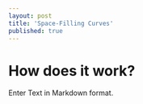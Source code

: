 ```yaml
---
layout: post
title: 'Space-Filling Curves'
published: true
---
```


# How does it work?

Enter Text in Markdown format.